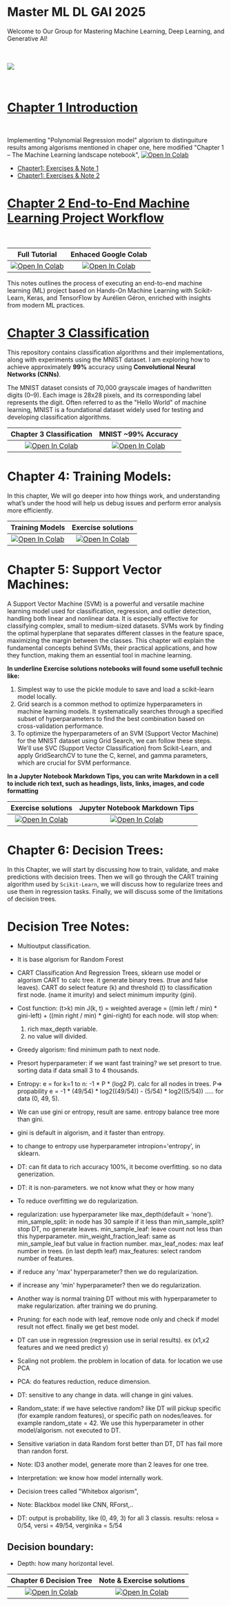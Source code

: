 # Master ML DL GAI 2025
Welcome to Our Group for Mastering Machine Learning, Deep Learning, and Generative AI!
</br>
</br>
</br>


![](https://github.com/Abdalla4AI/Master-ML_DL_GAI_2025/blob/main/images/Aurelien-Geron-Hands-On-Machine-Learning-with-Scikit-Learn-Keras-and-Tensorflow_-Concepts-Tools-and-Techniques-to-Build-Intelligent-Systems-OReilly-Media-2019.jpg)


</br>

# [Chapter 1 Introduction](https://github.com/Abdalla4AI/Master-ML_DL_GAI_2025/wiki/1.-Home)
</br>

Implementing "Polynomial Regression model" algorism to distinguiture results among algorisms mentioned in chaper one, here modified "Chapter 1 – The Machine Learning landscape notebook", [![Open In Colab](https://colab.research.google.com/assets/colab-badge.svg)](https://githubtocolab.com/Abdalla4AI/Master-ML_DL_GAI_2025/blob/main/Colab/01_the_machine_learning_landscape.ipynb)
</br>

   - [Chapter1: Exercises & Note 1](https://github.com/Abdalla4AI/Master-ML_DL_GAI_2025/wiki/2.-Chapter1:-Exercises-&-Note-1)</br>
   - [Chapter1: Exercises & Note 2](https://github.com/Abdalla4AI/Master-ML_DL_GAI_2025/wiki/3.-Chaper1,-Exercises-&-Note-2)


# [Chapter 2 End-to-End Machine Learning Project Workflow](https://github.com/Abdalla4AI/Master-ML_DL_GAI_2025/blob/main/week02_EndToEndProject/README.md)
</br>

| Full Tutorial | Enhaced Google Colab  |
|:-:|:-:|
|[![Open In Colab](https://colab.research.google.com/assets/colab-badge.svg)](https://githubtocolab.com/Abdalla4AI/Master-ML_DL_GAI_2025/blob/main/Colab/02_end_to_end_machine_learning_project.ipynb)|  [![Open In Colab](https://colab.research.google.com/assets/colab-badge.svg)](https://githubtocolab.com/Abdalla4AI/Master-ML_DL_GAI_2025/blob/main/Colab/02_Regression_Models_for_California_Housing_Price_Prediction-Copy1.ipynb)|

This notes outlines the process of executing an end-to-end machine learning (ML) project based on Hands-On Machine Learning with Scikit-Learn, Keras, and TensorFlow by Aurélien Géron, enriched with insights from modern ML practices.


# [Chapter 3 Classification](https://github.com/Abdalla4AI/Master-ML_DL_GAI_2025/blob/main/week03_Classification/Readme.md)

This repository contains classification algorithms and their implementations, along with experiments using the MNIST dataset. I am exploring how to achieve approximately **99%** accuracy using **Convolutional Neural Networks (CNNs)**.

The MNIST dataset consists of 70,000 grayscale images of handwritten digits (0–9). Each image is 28x28 pixels, and its corresponding label represents the digit. Often referred to as the "Hello World" of machine learning, MNIST is a foundational dataset widely used for testing and developing classification algorithms.


| Chapter 3 Classification | MNIST ~99% Accuracy |
|:-:|:-:|
|[![Open In Colab](https://colab.research.google.com/assets/colab-badge.svg)](https://githubtocolab.com/Abdalla4AI/Master-ML_DL_GAI_2025/blob/main/Colab/03_classification.ipynb)|  [![Open In Colab](https://colab.research.google.com/assets/colab-badge.svg)](https://colab.research.google.com/github/skorch-dev/skorch/blob/master/notebooks/MNIST.ipynb#scrollTo=h-tIl3el_v7x)|


# Chapter 4: Training Models:
In this chapter, We will go deeper into how things work, and understanding what’s under the hood will help us debug issues and perform error analysis more efficiently.


| Training Models | Exercise solutions |
|:-:|:-:|
|[![Open In Colab](https://colab.research.google.com/assets/colab-badge.svg)](https://githubtocolab.com/Abdalla4AI/Master-ML_DL_GAI_2025/blob/main/Colab/04_training_linear_models.ipynb)|  [![Open In Colab](https://colab.research.google.com/assets/colab-badge.svg)](https://githubtocolab.com/Abdalla4AI/Master-ML_DL_GAI_2025/blob/main/Colab/04_Chapter04_Exercise_solutions.ipynb)|

# Chapter 5: Support Vector Machines:
A Support Vector Machine (SVM) is a powerful and versatile machine learning model used for classification, regression, and outlier detection, handling both linear and nonlinear data. It is especially effective for classifying complex, small to medium-sized datasets. SVMs work by finding the optimal hyperplane that separates different classes in the feature space, maximizing the margin between the classes. This chapter will explain the fundamental concepts behind SVMs, their practical applications, and how they function, making them an essential tool in machine learning.

**In underline **Exercise solutions** notebooks will found some usefull technic like:**
1. Simplest way to use the pickle module to save and load a scikit-learn model locally.
2. Grid search is a common method to optimize hyperparameters in machine learning models. It systematically searches through a specified subset of hyperparameters to find the best combination based on cross-validation performance.
3. To optimize the hyperparameters of an SVM (Support Vector Machine) for the MNIST dataset using Grid Search, we can follow these steps. We'll use SVC (Support Vector Classification) from Scikit-Learn, and apply GridSearchCV to tune the C, kernel, and gamma parameters, which are crucial for SVM performance.

**In a Jupyter Notebook Markdown Tips, you can write Markdown in a cell to include rich text, such as headings, lists, links, images, and code formatting**

| Exercise solutions | Jupyter Notebook Markdown Tips |
|:-:|:-:|
|[![Open In Colab](https://colab.research.google.com/assets/colab-badge.svg)](https://githubtocolab.com/Abdalla4AI/Master-ML_DL_GAI_2025/blob/main/Colab/05_support_vector_machines.ipynb)|  [![Open In Colab](https://colab.research.google.com/assets/colab-badge.svg)](https://githubtocolab.com/Abdalla4AI/Master-ML_DL_GAI_2025/blob/main/Colab/Jupyter_notebook_how_to_write_markdown.ipynb)|


# Chapter 6: Decision Trees:

In this Chapter, we will start by discussing how to train, validate, and make predictions with decision trees. Then we will go through the CART training algorithm used by `Scikit-Learn`, we will discuss how to regularize trees and use them in regression tasks. Finally, we will discuss some of the limitations of decision trees.

# Decision Tree Notes:

- Multioutput classification.
- It is base algorism for Random Forest
- CART Classification And Regression Trees, sklearn use model or algorism CART to calc tree.
  it generate binary trees. (true and false leaves).
  CART do select feature (k) and threshold (t) to classification first node. (name it imurity) and select minimum impurity (gini).
- Cost function: (t>k)
	min J(k, t) = weighted average = ((min left / min) * gini-left) + ((min right / min) * gini-right)
	for each node. will stop when:
	1. rich max_depth variable.
	2. no value will divided.
- Greedy algorism: find minimum path to next node.
- Presort hyperparameter: if we want fast training? we set presort to true. sorting data if data small 3 to 4 thousands.
- Entropy: e = for k=1 to n: -1 * P * (log2 P). calc for all nodes in trees. P=> propability
	e = -1 * (49/54) * log2((49/54)) - (5/54) * log2((5/54)) .....
	for data (0, 49, 5).
- We can use gini or entropy, result are same. entropy balance tree more than gini.
- gini is default in algorism, and it faster than entropy.
- to change to entropy use hyperparameter intropion='entropy', in sklearn.
- DT: can fit data to rich accuracy 100%, it become overfitting. so no data generization.
- DT: it is non-parameters. we not know what they or how many
- To reduce overfitting we do regularization.
- regularization: use hyperparameter like max_depth(default = 'none').
	min_sample_split: in node has 30 sample if it less than min_sample_split? stop DT, no generate leaves.
	min_sample_leaf: leave count not less than this hyperparameter.
	min_weight_fraction_leaf: same as min_sample_leaf but value in fraction number.
	max_leaf_nodes: max leaf number in trees. (in last depth leaf)
	max_features: select random number of features.
- if reduce any 'max' hyperparameter? then we do regularization.
- if increase any 'min'  hyperparameter? then we do regularization.
- Another way is normal training DT without mis with hyperparameter to make regularization. after training we do pruning.
- Pruning: for each node with leaf, remove node only and check if model result not effect. finally we get best model.
- DT can use in regression (regression use in serial results). ex (x1,x2 features and we need predict y)
- Scaling not problem. the problem in location of data. for location we use PCA
- PCA: do features reduction, reduce dimension.
- DT: sensitive to any change in data. will change in gini values. 
- Random_state: if we have selective random? like DT will pickup specific (for example random features), or specific path on nodes/leaves.
	for example random_state = 42.
	We use this hyperparameter in other model/algorism. not executed to DT.
- Sensitive variation in data Random forst better than DT, DT has fail more than randon forst. 


- Note: ID3 another model, generate more than 2 leaves for one tree.
- Interpretation: we know how model internally work.
- Decision trees called "Whitebox algorism", 
- Note: Blackbox model like CNN, RForst,..
- DT: output is probability, like (0, 49, 3) for all 3 classis. results: relosa = 0/54, versi = 49/54, verginika = 5/54
      


## Decision boundary:

- Depth: how many horizontal level.



| Chapter 6 Decision Tree | Note & Exercise solutions |
|:-:|:-:|
|[![Open In Colab](https://colab.research.google.com/assets/colab-badge.svg)](https://githubtocolab.com/Abdalla4AI/Master-ML_DL_GAI_2025/blob/main/Colab/06_decision_trees_ori.ipynb)|  [![Open In Colab](https://colab.research.google.com/assets/colab-badge.svg)](https://githubtocolab.com/Abdalla4AI/Master-ML_DL_GAI_2025/blob/main/Colab/06.Decision_Trees.ipynb)|

